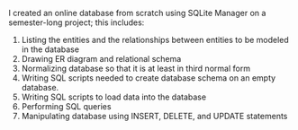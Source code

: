 I created an online database from scratch using SQLite Manager on a semester-long project; this includes:

1. Listing the entities and the relationships between entities to be modeled in the database
2. Drawing ER diagram and relational schema
3. Normalizing database so that it is at least in third normal form
4. Writing SQL scripts needed to create database schema on an empty database.
5. Writing SQL scripts to load data into the database
6. Performing SQL queries
7. Manipulating database using INSERT, DELETE, and UPDATE statements
